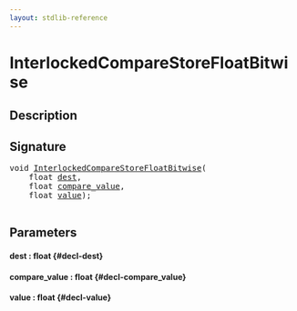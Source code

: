 ```yaml
---
layout: stdlib-reference
---
```


# InterlockedCompareStoreFloatBitwise

## Description





## Signature 

<pre>
<span class="code_keyword">void</span> <a href="/stdlib-reference/global-decls/InterlockedCompareStoreFloatBitwise">InterlockedCompareStoreFloatBitwise</a>(
    <span class="code_keyword">float</span> <a href="/stdlib-reference/global-decls/InterlockedCompareStoreFloatBitwise#decl-dest" class="code_param">dest</a>,
    <span class="code_keyword">float</span> <a href="/stdlib-reference/global-decls/InterlockedCompareStoreFloatBitwise#decl-compare_value" class="code_param">compare_value</a>,
    <span class="code_keyword">float</span> <a href="/stdlib-reference/global-decls/InterlockedCompareStoreFloatBitwise#decl-value" class="code_param">value</a>);

</pre>

## Parameters

#### dest  : float {#decl-dest}
#### compare\_value  : float {#decl-compare_value}
#### value  : float {#decl-value}

